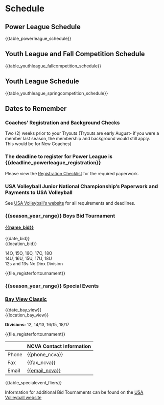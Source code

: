 # Schedule

## Power League Schedule
{{table_powerleague_schedule}}

<!-- ## Non-League Schedule
{{table_nonleague_schedule}} -->

## Youth League and Fall Competition Schedule
{{table_youthleague_fallcompetition_schedule}}

## Youth League Schedule
{{table_youthleague_springcompetition_schedule}}
 

## Dates to Remember 

### Coaches’ Registration and Background Checks  
Two (2) weeks prior to your Tryouts (Tryouts are early August- if you were a member last season, the membership and background would still apply. This would be for New Coaches)  

### The deadline to register for Power League is {{deadline_powerleague_registration}} 
Please view the [Registration Checklist]('#registration-checklist) for the required paperwork.

### USA Volleyball Junior National Championship’s Paperwork and Payments to USA Volleyball  
See [USA Volleyball's website]({{url_usav}}) for all requirements and deadlines.

### {{season_year_range}} Boys Bid Tournament

<div class="--centered --infocallout --bgblue">

#### [{{name_bid}}]({{url_boys_bid}})

{{date_bid}} <br>
{{location_bid}}

14O, 15O, 16O, 17O, 18O <br>
14U, 16U, 15U, 17U, 18U <br>
12s and 13s No Dinx Division

{{file_registerfortournament}}

</div>

### {{season_year_range}} Special Events

<div class="--centered --infocallout --bgblue --tw50 --tbordered">

### [Bay View Classic]({{url_bay_view}})
{{date_bay_view}}<br>
{{location_bay_view}}

**Divisions:** 12, 14/13, 16/15, 18/17

{{file_registerfortournament}}

</div>


| |NCVA Contact Information|
|---|---|
| Phone | {{phone_ncva}}|
| Fax | {{fax_ncva}}|
| Email | [{{email_ncva}}]({{url_ncva_contact}}) |

<div class="--centered">

<!-- [![Boys Bid Flier]({{url_boys_bid_flier}})]({{url_boys_bid}})

[![Bay View Flier]({{url_bay_view_flier}})]({{url_bay_view}})
 -->

{{table_specialevent_fliers}}

Information for additional Bid Tournaments can be found on the [USA Volleyball website]({{url_usav}})

</div>